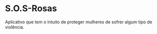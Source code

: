 # S.O.S-Rosas
Aplicativo que tem o intuito de proteger mulheres de sofrer algum tipo de violência. 
